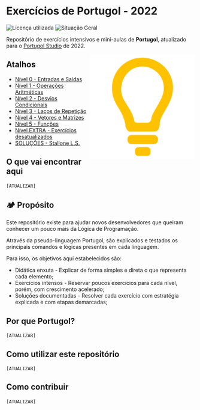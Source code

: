 # Exercícios de Portugol - 2022
![Licença utilizada](https://img.shields.io/github/license/stallone-dev/exercicios_portugol_2022?label=LICEN%C3%87A&style=flat)
![Situação Geral](https://img.shields.io/badge/STATUS%20GERAL-Em%20construção-orange?style=flat)

Repositório de exercícios intensivos e mini-aulas de **Portugol**, atualizado para o [Portugol Studio](http://lite.acad.univali.br/portugol/) de 2022. 


<img align="right" src="./z_imagens/LogoPortugol.png" alt="Logo do Portugol Studio - Desenho de uma lâmpada minimalista amarela." width="280">

## Atalhos
* [Nível 0 - Entradas e Saídas](./Niveis/Nivel_0/)
* [Nível 1 - Operações Aritméticas](./Niveis/Nivel_1/)
* [Nível 2 - Desvios Condicionais](./Niveis/Nivel_2/)
* [Nível 3 - Laços de Repetição](./Niveis/Nivel_3/)
* [Nível 4 - Vetores e Matrizes](./Niveis/Nivel_4/)
* [Nível 5 - Funções](./Niveis/Nivel_5/)
* [Nível EXTRA - Exercícios desatualizados](./Niveis/Questoes_Extras_DESATUALIZADO/)
* [SOLUÇÕES - Stallone L.S.](./Solucoes/)

## O que vai encontrar aqui
    [ATUALIZAR]

## 🏕️ Propósito
Este repositório existe para ajudar novos desenvolvedores que queiram conhecer um pouco mais da Lógica de Programação. 

Através da pseudo-linguagem Portugol, são explicados e testados os principais comandos e lógicas presentes em cada linguagem.

Para isso, os objetivos aqui estabelecidos são:

* Didática enxuta - Explicar de forma simples e direta o que representa cada elemento;
* Exercícios intensos - Reservar poucos exercícios para cada nível, porém, com crescimento acelerado;
* Soluções documentadas - Resolver cada exercício com estratégia explicada e com etapas demarcadas;

## Por que Portugol?
    [ATUALIZAR]

## Como utilizar este repositório
    [ATUALIZAR]

## Como contribuir
    [ATUALIZAR]
